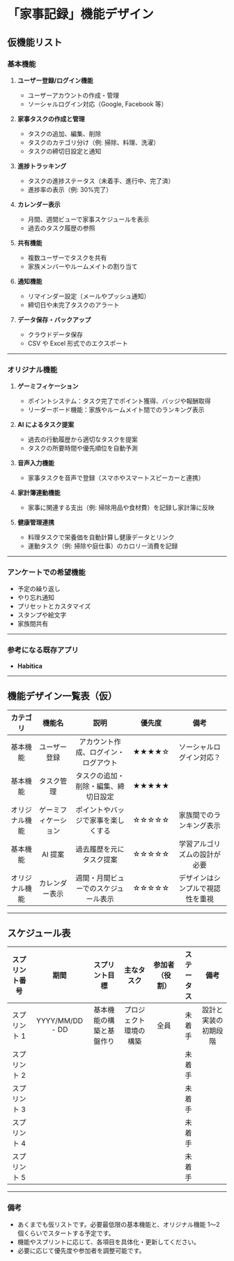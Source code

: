 # **「家事記録」機能デザイン**

## **仮機能リスト**

### **基本機能**

1. **ユーザー登録/ログイン機能**

   - ユーザーアカウントの作成・管理
   - ソーシャルログイン対応（Google, Facebook 等）

2. **家事タスクの作成と管理**

   - タスクの追加、編集、削除
   - タスクのカテゴリ分け（例: 掃除、料理、洗濯）
   - タスクの締切日設定と通知

3. **進捗トラッキング**

   - タスクの進捗ステータス（未着手、進行中、完了済）
   - 進捗率の表示（例: 30%完了）

4. **カレンダー表示**

   - 月間、週間ビューで家事スケジュールを表示
   - 過去のタスク履歴の参照

5. **共有機能**

   - 複数ユーザーでタスクを共有
   - 家族メンバーやルームメイトの割り当て

6. **通知機能**

   - リマインダー設定（メールやプッシュ通知）
   - 締切日や未完了タスクのアラート

7. **データ保存・バックアップ**
   - クラウドデータ保存
   - CSV や Excel 形式でのエクスポート

---

### **オリジナル機能**

1. **ゲーミフィケーション**

   - ポイントシステム：タスク完了でポイント獲得、バッジや報酬取得
   - リーダーボード機能：家族やルームメイト間でのランキング表示

2. **AI によるタスク提案**

   - 過去の行動履歴から適切なタスクを提案
   - タスクの所要時間や優先順位を自動予測

3. **音声入力機能**

   - 家事タスクを音声で登録（スマホやスマートスピーカーと連携）

4. **家計簿連動機能**

   - 家事に関連する支出（例: 掃除用品や食材費）を記録し家計簿に反映

5. **健康管理連携**
   - 料理タスクで栄養価を自動計算し健康データとリンク
   - 運動タスク（例: 掃除や庭仕事）のカロリー消費を記録

---

### **アンケートでの希望機能**

- 予定の繰り返し
- やり忘れ通知
- プリセットとカスタマイズ
- スタンプや絵文字
- 家族間共有

---

### **参考になる既存アプリ**

- **Habitica**

---

## **機能デザイン一覧表（仮）**

|  **カテゴリ**  |      **機能名**      |               **説明**               | **優先度** |             **備考**             |
| :------------: | :------------------: | :----------------------------------: | :--------: | :------------------------------: |
|    基本機能    |     ユーザー登録     | アカウント作成、ログイン・ログアウト |   ★★★★☆    |     ソーシャルログイン対応？     |
|    基本機能    |      タスク管理      | タスクの追加・削除・編集、締切日設定 |   ★★★★★    |                                  |
| オリジナル機能 | ゲーミフィケーション |  ポイントやバッジで家事を楽しくする  |   ☆☆☆☆☆    |     家族間でのランキング表示     |
|    基本機能    |       AI 提案        |       過去履歴を元にタスク提案       |   ☆☆☆☆☆    |   学習アルゴリズムの設計が必要   |
| オリジナル機能 |    カレンダー表示    | 週間・月間ビューでのスケジュール表示 |   ☆☆☆☆☆    | デザインはシンプルで視認性を重視 |

---

## **スケジュール表**

| **スプリント番号** |    **期間**     |    **スプリント目標**    |     **主なタスク**     | **参加者（役割）** | **ステータス** |       **備考**       |
| :----------------: | :-------------: | :----------------------: | :--------------------: | :----------------: | :------------: | :------------------: |
|    スプリント 1    | YYYY/MM/DD - DD | 基本機能の構築と基盤作り | プロジェクト環境の構築 |        全員        |     未着手     | 設計と実装の初期段階 |
|    スプリント 2    |                 |                          |                        |                    |     未着手     |                      |
|    スプリント 3    |                 |                          |                        |                    |     未着手     |                      |
|    スプリント 4    |                 |                          |                        |                    |     未着手     |                      |
|    スプリント 5    |                 |                          |                        |                    |     未着手     |                      |

---

### **備考**

- あくまでも仮リストです。必要最低限の基本機能と、オリジナル機能 1〜2 個くらいでスタートする予定です。
- 機能やスプリントに応じて、各項目を具体化・更新してください。
- 必要に応じて優先度や参加者を調整可能です。
